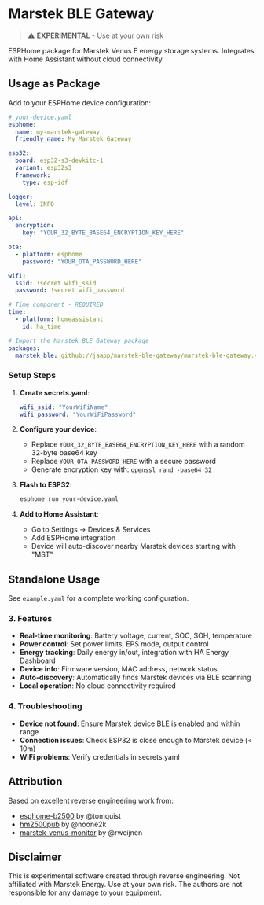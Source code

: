 # Marstek BLE Gateway

> ⚠️ **EXPERIMENTAL** - Use at your own risk

ESPHome package for Marstek Venus E energy storage systems. Integrates with Home Assistant without cloud connectivity.

## Usage as Package

Add to your ESPHome device configuration:

```yaml
# your-device.yaml
esphome:
  name: my-marstek-gateway
  friendly_name: My Marstek Gateway

esp32:
  board: esp32-s3-devkitc-1
  variant: esp32s3
  framework:
    type: esp-idf

logger:
  level: INFO

api:
  encryption:
    key: "YOUR_32_BYTE_BASE64_ENCRYPTION_KEY_HERE"

ota:
  - platform: esphome
    password: "YOUR_OTA_PASSWORD_HERE"

wifi:
  ssid: !secret wifi_ssid
  password: !secret wifi_password

# Time component - REQUIRED
time:
  - platform: homeassistant
    id: ha_time

# Import the Marstek BLE Gateway package
packages:
  marstek_ble: github://jaapp/marstek-ble-gateway/marstek-ble-gateway.yaml@main
```

### Setup Steps

1. **Create secrets.yaml**:
   ```yaml
   wifi_ssid: "YourWiFiName"
   wifi_password: "YourWiFiPassword"
   ```

2. **Configure your device**:
   - Replace `YOUR_32_BYTE_BASE64_ENCRYPTION_KEY_HERE` with a random 32-byte base64 key
   - Replace `YOUR_OTA_PASSWORD_HERE` with a secure password
   - Generate encryption key with: `openssl rand -base64 32`

3. **Flash to ESP32**:
   ```bash
   esphome run your-device.yaml
   ```

4. **Add to Home Assistant**:
   - Go to Settings → Devices & Services
   - Add ESPHome integration
   - Device will auto-discover nearby Marstek devices starting with "MST"

## Standalone Usage

See `example.yaml` for a complete working configuration.

### 3. Features

- **Real-time monitoring**: Battery voltage, current, SOC, SOH, temperature
- **Power control**: Set power limits, EPS mode, output control
- **Energy tracking**: Daily energy in/out, integration with HA Energy Dashboard
- **Device info**: Firmware version, MAC address, network status
- **Auto-discovery**: Automatically finds Marstek devices via BLE scanning
- **Local operation**: No cloud connectivity required

### 4. Troubleshooting

- **Device not found**: Ensure Marstek device BLE is enabled and within range
- **Connection issues**: Check ESP32 is close enough to Marstek device (< 10m)
- **WiFi problems**: Verify credentials in secrets.yaml

## Attribution

Based on excellent reverse engineering work from:
- [esphome-b2500](https://github.com/tomquist/esphome-b2500) by @tomquist
- [hm2500pub](https://github.com/noone2k/hm2500pub) by @noone2k  
- [marstek-venus-monitor](https://github.com/rweijnen/marstek-venus-monitor) by @rweijnen

## Disclaimer

This is experimental software created through reverse engineering. Not affiliated with Marstek Energy. Use at your own risk. The authors are not responsible for any damage to your equipment.